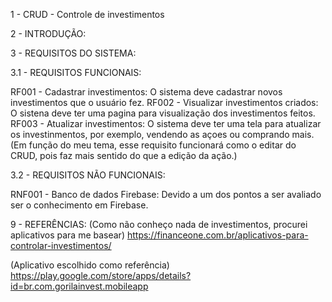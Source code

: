 1 - CRUD - Controle de investimentos

2 - INTRODUÇÃO:


3 - REQUISITOS DO SISTEMA:

3.1 - REQUISITOS FUNCIONAIS:

RF001 - Cadastrar investimentos: O sistema deve cadastrar novos investimentos que o usuário fez.
RF002 - Visualizar investimentos criados: O sistena deve ter uma pagina para visualização dos investimentos feitos.
RF003 - Atualizar investimentos: O sistema deve ter uma tela para atualizar os investinmentos, por exemplo, vendendo as açoes ou comprando mais. 
(Em função do meu tema, esse requisito funcionará como o editar do CRUD, pois faz mais sentido do que a edição da ação.)


3.2 - REQUISITOS NÃO FUNCIONAIS: 

RNF001 - Banco de dados Firebase: Devido a um dos pontos a ser avaliado ser o conhecimento em Firebase.


9 - REFERÊNCIAS:
(Como não conheço nada de investimentos, procurei aplicativos para me basear)
https://financeone.com.br/aplicativos-para-controlar-investimentos/

(Aplicativo escolhido como referência)
https://play.google.com/store/apps/details?id=br.com.gorilainvest.mobileapp
